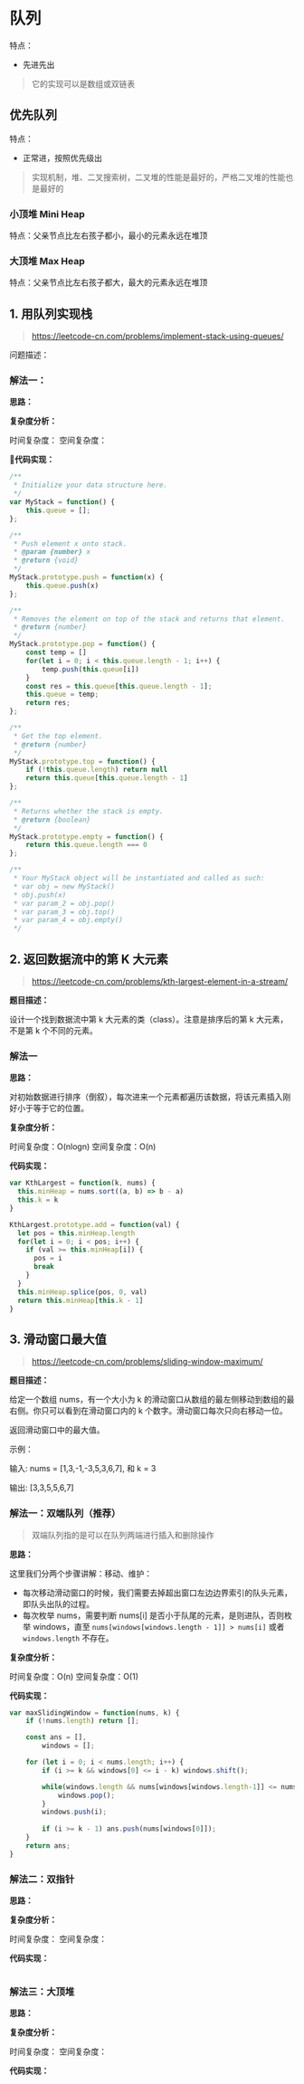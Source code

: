 # 队列

特点：

- 先进先出

>它的实现可以是数组或双链表

## 优先队列

特点：

- 正常进，按照优先级出

>实现机制，堆、二叉搜索树，二叉堆的性能是最好的，严格二叉堆的性能也是最好的

### 小顶堆 Mini Heap

特点：父亲节点比左右孩子都小，最小的元素永远在堆顶

### 大顶堆 Max Heap

特点：父亲节点比左右孩子都大，最大的元素永远在堆顶

## 1. 用队列实现栈

>https://leetcode-cn.com/problems/implement-stack-using-queues/

问题描述：

### 解法一：

**思路：**

**复杂度分析：**

时间复杂度：
空间复杂度：

**代码实现：**

```javascript
/**
 * Initialize your data structure here.
 */
var MyStack = function() {
    this.queue = [];
};

/**
 * Push element x onto stack. 
 * @param {number} x
 * @return {void}
 */
MyStack.prototype.push = function(x) {
    this.queue.push(x)
};

/**
 * Removes the element on top of the stack and returns that element.
 * @return {number}
 */
MyStack.prototype.pop = function() {
    const temp = []
    for(let i = 0; i < this.queue.length - 1; i++) {
        temp.push(this.queue[i])
    }
    const res = this.queue[this.queue.length - 1];
    this.queue = temp;
    return res;
};

/**
 * Get the top element.
 * @return {number}
 */
MyStack.prototype.top = function() {
    if (!this.queue.length) return null
    return this.queue[this.queue.length - 1]
};

/**
 * Returns whether the stack is empty.
 * @return {boolean}
 */
MyStack.prototype.empty = function() {
    return this.queue.length === 0
};

/**
 * Your MyStack object will be instantiated and called as such:
 * var obj = new MyStack()
 * obj.push(x)
 * var param_2 = obj.pop()
 * var param_3 = obj.top()
 * var param_4 = obj.empty()
 */
```

## 2. 返回数据流中的第 K 大元素

>https://leetcode-cn.com/problems/kth-largest-element-in-a-stream/

**题目描述：**

设计一个找到数据流中第 k 大元素的类（class）。注意是排序后的第 k 大元素，不是第 k 个不同的元素。

### 解法一

**思路：**

对初始数据进行排序（倒叙），每次进来一个元素都遍历该数据，将该元素插入刚好小于等于它的位置。

**复杂度分析：**

时间复杂度：O(nlogn)
空间复杂度：O(n)

**代码实现：**

```javascript
var KthLargest = function(k, nums) {
  this.minHeap = nums.sort((a, b) => b - a)
  this.k = k
}

KthLargest.prototype.add = function(val) {
  let pos = this.minHeap.length
  for(let i = 0; i < pos; i++) {
    if (val >= this.minHeap[i]) {
      pos = i
      break
    }
  }
  this.minHeap.splice(pos, 0, val)
  return this.minHeap[this.k - 1]
}
```

## 3. 滑动窗口最大值

>https://leetcode-cn.com/problems/sliding-window-maximum/

**题目描述：**

给定一个数组 nums，有一个大小为 k 的滑动窗口从数组的最左侧移动到数组的最右侧。你只可以看到在滑动窗口内的 k 个数字。滑动窗口每次只向右移动一位。

返回滑动窗口中的最大值。

示例：

输入: nums = [1,3,-1,-3,5,3,6,7], 和 k = 3

输出: [3,3,5,5,6,7] 

### 解法一：双端队列（推荐）

>双端队列指的是可以在队列两端进行插入和删除操作

**思路：**

这里我们分两个步骤讲解：移动、维护：

- 每次移动滑动窗口的时候，我们需要去掉超出窗口左边边界索引的队头元素，即队头出队的过程。
- 每次枚举 nums，需要判断 nums[i] 是否小于队尾的元素，是则进队，否则枚举 windows，直至 `nums[windows[windows.length - 1]] > nums[i]` 或者 `windows.length` 不存在。

**复杂度分析：**

时间复杂度：O(n)
空间复杂度：O(1)

**代码实现：**

```javascript
var maxSlidingWindow = function(nums, k) {
    if (!nums.length) return [];

    const ans = [],
        windows = [];

    for (let i = 0; i < nums.length; i++) {
        if (i >= k && windows[0] <= i - k) windows.shift();

        while(windows.length && nums[windows[windows.length-1]] <= nums[i]) {
            windows.pop();
        }
        windows.push(i);
        
        if (i >= k - 1) ans.push(nums[windows[0]]);
    }
    return ans;
}
```

### 解法二：双指针

**思路：**

**复杂度分析：**

时间复杂度：
空间复杂度：

**代码实现：**

```javascript

```

### 解法三：大顶堆

**思路：**

**复杂度分析：**

时间复杂度：
空间复杂度：

**代码实现：**

```javascript

```
